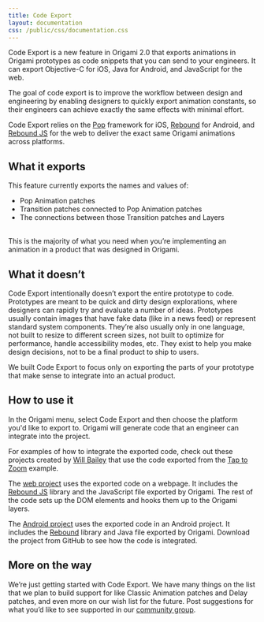 ```yaml
---
title: Code Export
layout: documentation
css: /public/css/documentation.css
---
```


Code Export is a new feature in Origami 2.0 that exports animations in Origami prototypes as code snippets that you can send to your engineers. It can export Objective-C for iOS, Java for Android, and JavaScript for the web. 

The goal of code export is to improve the workflow between design and engineering by enabling designers to quickly export animation constants, so their engineers can achieve exactly the same effects with minimal effort.

Code Export relies on the [Pop](https://github.com/facebook/pop) framework for iOS, [Rebound](http://facebook.github.io/rebound/) for Android, and [Rebound JS](https://github.com/facebook/rebound-js) for the web to deliver the exact same Origami animations across platforms.

## What it exports

This feature currently exports the names and values of:
<ul class="bulleted-list">
<li>Pop Animation patches</li>
<li>Transition patches connected to Pop Animation patches</li>
<li>The connections between those Transition patches and Layers</li>
</ul>

<br>This is the majority of what you need when you&rsquo;re implementing an animation in a product that was designed in Origami.

## What it doesn&rsquo;t

Code Export intentionally doesn&rsquo;t export the entire prototype to code. Prototypes are meant to be quick and dirty design explorations, where designers can rapidly try and evaluate a number of ideas. Prototypes usually contain images that have fake data (like in a news feed) or represent standard system components. They&rsquo;re also usually only in one language, not built to resize to different screen sizes, not built to optimize for performance, handle accessibility modes, etc. They exist to help you make design decisions, not to be a final product to ship to users.

We built Code Export to focus only on exporting the parts of your prototype that make sense to integrate into an actual product.

## How to use it

In the Origami menu, select Code Export and then choose the platform you'd like to export to. Origami will generate code that an engineer can integrate into the project.

For examples of how to integrate the exported code, check out these projects created by [Will Bailey](https://twitter.com/will_bailey) that use the code exported from the [Tap to Zoom](https://www.dropbox.com/s/xcmzr6sefn13abf/Introduction%20to%20Origami.zip?dl=0) example. 

The [web project](http://wsb.im/origami-code-export-tap-to-zoom/index.html) uses the exported code on a webpage. It includes the [Rebound JS](https://github.com/facebook/rebound-js) library and the JavaScript file exported by Origami. The rest of the code sets up the DOM elements and hooks them up to the Origami layers.

The [Android project](https://github.com/willbailey/origami_code_export_tap_to_zoom_android) uses the exported code in an Android project. It includes the [Rebound](http://facebook.github.io/rebound/) library and Java file exported by Origami. Download the project from GitHub to see how the code is integrated.

## More on the way

We&rsquo;re just getting started with Code Export. We have many things on the list that we plan to build support for like Classic Animation patches and Delay patches, and even more on our wish list for the future. Post suggestions for what you&rsquo;d like to see supported in our [community group](https://www.facebook.com/groups/origami.community/).